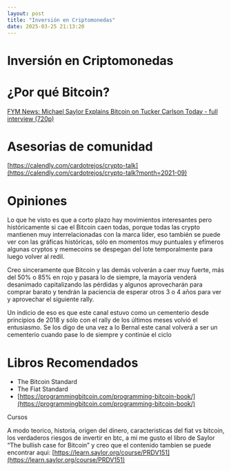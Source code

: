 ```yaml
---
layout: post
title: "Inversión en Criptomonedas"
date: 2025-03-25 21:13:20
---
```


# Inversión en Criptomonedas

# ¿Por qué Bitcoin?

[FYM News: Michael Saylor Explains Bitcoin on Tucker Carlson Today - full interview (720p)](https://www.youtube.com/watch?v=wdJFeSY8UVk&t=4071s)

# Asesorias de comunidad

[https://calendly.com/cardotrejos/crypto-talk](https://calendly.com/cardotrejos/crypto-talk?month=2021-09)

# Opiniones

Lo que he visto es que a corto plazo hay movimientos interesantes pero históricamente si cae el Bitcoin caen todas, porque todas las crypto mantienen muy interrelacionadas con la marca líder, eso también se puede ver con las gráficas históricas, sólo en momentos muy puntuales y efímeros algunas cryptos y memecoins se despegan del lote temporalmente para luego volver al redil.

Creo sinceramente que Bitcoin y las demás volverán a caer muy fuerte, más del 50% o 85% en rojo y pasará lo de siempre, la mayoría venderá desanimado capitalizando las pérdidas y algunos aprovecharán para comprar barato y tendrán la paciencia de esperar otros 3 o 4 años para ver y aprovechar el siguiente rally.

Un indicio de eso es que este canal estuvo como un cementerio desde principios de 2018 y sólo con el rally de los últimos meses volvió el entusiasmo. Se los digo de una vez a lo Bernal este canal volverá a ser un cementerio cuando pase lo de siempre y continúe el ciclo

# **Libros Recomendados**

- The Bitcoin Standard
- The Fiat Standard
- [https://programmingbitcoin.com/programming-bitcoin-book/](https://programmingbitcoin.com/programming-bitcoin-book/)

Cursos

[](https://www.udemy.com/course/complete-cryptocurrency-investing-course-passive-active/)

A modo teorico, historia, origen del dinero, caracteristicas del fiat vs bitcoin, los verdaderos riesgos de invertir en btc, a mi me gusto el libro de Saylor “The bullish case for Bitcoin” y creo que el contenido tambien se puede encontrar aqui: [https://learn.saylor.org/course/PRDV151](https://learn.saylor.org/course/PRDV151)